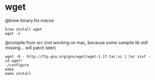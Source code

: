 # wget

@brew binary.for.macos
```
brew install wget
wget -v
```

@compile from src  (not working on mac, because some compile lib still missing... will patch later)
```
wget -O - http://ftp.gnu.org/gnu/wget/wget-1.17.tar.xz | tar xzvf -
cd wget*
./configure
make
make install
```
